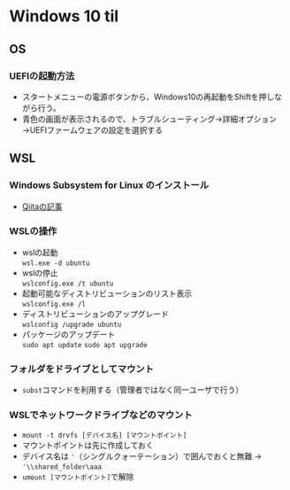 # Windows 10 til
## OS
### UEFIの起動方法
  - スタートメニューの電源ボタンから、Windows10の再起動をShiftを押しながら行う。
  - 青色の画面が表示されるので、トラブルシューティング→詳細オプション→UEFIファームウェアの設定を選択する

##  WSL
### Windows Subsystem for Linux のインストール
  - [Qiitaの記事](https://qiita.com/Aruneko/items/c79810b0b015bebf30bb)

### WSLの操作
  - wslの起動  
    `wsl.exe -d ubuntu`
  - wslの停止  
    `wslconfig.exe /t ubuntu`
  - 起動可能なディストリビューションのリスト表示  
    `wslconfig.exe /l`
  - ディストリビューションのアップグレード  
    `wslconfig /upgrade ubuntu`
  - パッケージのアップデート  
    `sudo apt update`
    `sudo apt upgrade`

### フォルダをドライブとしてマウント
  - `subst`コマンドを利用する（管理者ではなく同一ユーザで行う）

### WSLでネットワークドライブなどのマウント
  - `mount -t drvfs [デバイス名] [マウントポイント]`
  - マウントポイントは先に作成しておく
  - デバイス名は `'`（シングルクォーテーション）で囲んでおくと無難 → `'\\shared_folder\aaa`
  - `umount [マウントポイント]`で解除